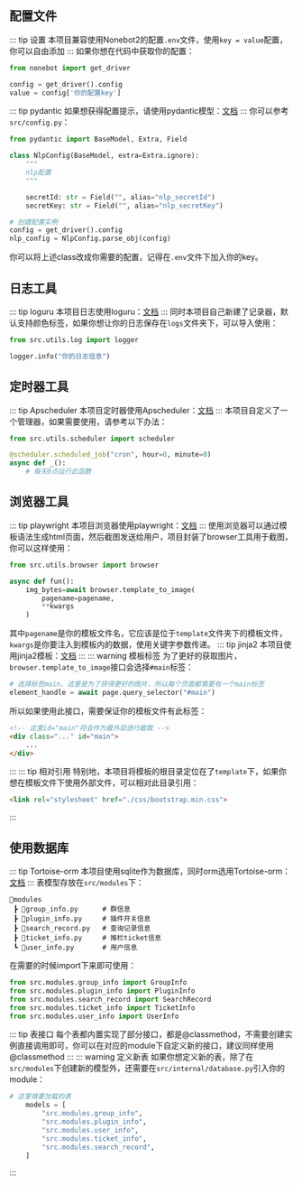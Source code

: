 ## 配置文件
::: tip 设置
本项目兼容使用Nonebot2的配置``.env``文件，使用``key = value``配置，你可以自由添加
:::
如果你想在代码中获取你的配置：
```python
from nonebot import get_driver

config = get_driver().config
value = config['你的配置key']
```
::: tip pydantic
如果想获得配置提示，请使用pydantic模型：[文档](https://pydantic-docs.helpmanual.io/)
:::
你可以参考``src/config.py``：
```python
from pydantic import BaseModel, Extra, Field

class NlpConfig(BaseModel, extra=Extra.ignore):
    """
    nlp配置
    """

    secretId: str = Field("", alias="nlp_secretId")
    secretKey: str = Field("", alias="nlp_secretKey")

# 创建配置实例
config = get_driver().config
nlp_config = NlpConfig.parse_obj(config)
```
你可以将上述class改成你需要的配置，记得在``.env``文件下加入你的key。

## 日志工具
::: tip loguru
本项目日志使用loguru：[文档](https://loguru.readthedocs.io/en/stable/index.html)
:::
同时本项目自己新建了记录器，默认支持颜色标签，如果你想让你的日志保存在``logs``文件夹下，可以导入使用：
```python
from src.utils.log import logger

logger.info("你的日志信息")
```
## 定时器工具
::: tip Apscheduler
本项目定时器使用Apscheduler：[文档](https://apscheduler.readthedocs.io/en/master/?badge=latest)
:::
本项目自定义了一个管理器，如果需要使用，请参考以下办法：
```python
from src.utils.scheduler import scheduler

@scheduler.scheduled_job("cron", hour=0, minute=0)
async def _():
    # 每天0点运行此函数
```
## 浏览器工具
::: tip playwright
本项目浏览器使用playwright：[文档](https://playwright.dev/python/)
:::
使用浏览器可以通过模板语法生成html页面，然后截图发送给用户，项目封装了browser工具用于截图，你可以这样使用：
```python
from src.utils.browser import browser

async def fun():
    img_bytes=await browser.template_to_image(
        pagename=pagename,
        **kwargs
    )
```
其中``pagename``是你的模板文件名，它应该是位于``template``文件夹下的模板文件，``kwargs``是你要注入到模板内的数据，使用关键字参数传递。
::: tip jinja2
本项目使用jinja2模板：[文档](http://doc.yonyoucloud.com/doc/jinja2-docs-cn/index.html)
:::
::: warning 模板标签
为了更好的获取图片，``browser.template_to_image``接口会选择``#main``标签：
```python
# 选择标签main，这里是为了获得更好的图片，所以每个页面都需要有一个main标签
element_handle = await page.query_selector("#main")
```
所以如果使用此接口，需要保证你的模板文件有此标签：
```html
<!-- 这里id="main"将会作为最外层进行截取 -->
<div class="..." id="main">
    ...
</div>
```
:::
::: tip 相对引用
特别地，本项目将模板的根目录定位在了``template``下，如果你想在模板文件下使用外部文件，可以相对此目录引用：
```html
<link rel="stylesheet" href="./css/bootstrap.min.css">
```
:::
## 使用数据库
::: tip Tortoise-orm
本项目使用sqlite作为数据库，同时orm选用Tortoise-orm：[文档](https://tortoise.github.io/)
:::
表模型存放在``src/modules``下：
```tree
📂modules
 ┣ 📜group_info.py      # 群信息
 ┣ 📜plugin_info.py     # 插件开关信息
 ┣ 📜search_record.py   # 查询记录信息
 ┣ 📜ticket_info.py     # 推栏ticket信息
 ┗ 📜user_info.py       # 用户信息
```
在需要的时候import下来即可使用：
```python
from src.modules.group_info import GroupInfo
from src.modules.plugin_info import PluginInfo
from src.modules.search_record import SearchRecord
from src.modules.ticket_info import TicketInfo
from src.modules.user_info import UserInfo
```
::: tip 表接口
每个表都内置实现了部分接口，都是@classmethod，不需要创建实例直接调用即可，你可以在对应的module下自定义新的接口，建议同样使用@classmethod
:::
::: warning 定义新表
如果你想定义新的表，除了在``src/modules``下创建新的模型外，还需要在``src/internal/database.py``引入你的module：
```python
# 这里填要加载的表
    models = [
        "src.modules.group_info",
        "src.modules.plugin_info",
        "src.modules.user_info",
        "src.modules.ticket_info",
        "src.modules.search_record",
    ]
```
:::
